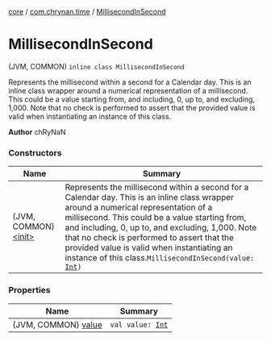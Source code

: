 [core](../../index.md) / [com.chrynan.time](../index.md) / [MillisecondInSecond](./index.md)

# MillisecondInSecond

(JVM, COMMON) `inline class MillisecondInSecond`

Represents the millisecond within a second for a Calendar day. This is an inline class wrapper around a numerical
representation of a millisecond. This could be a value starting from, and including, 0, up to, and excluding, 1,000.
Note that no check is performed to assert that the provided value is valid when instantiating an instance of this
class.

**Author**
chRyNaN

### Constructors

| Name | Summary |
|---|---|
| (JVM, COMMON) [&lt;init&gt;](-init-.md) | Represents the millisecond within a second for a Calendar day. This is an inline class wrapper around a numerical representation of a millisecond. This could be a value starting from, and including, 0, up to, and excluding, 1,000. Note that no check is performed to assert that the provided value is valid when instantiating an instance of this class.`MillisecondInSecond(value: `[`Int`](https://kotlinlang.org/api/latest/jvm/stdlib/kotlin/-int/index.html)`)` |

### Properties

| Name | Summary |
|---|---|
| (JVM, COMMON) [value](value.md) | `val value: `[`Int`](https://kotlinlang.org/api/latest/jvm/stdlib/kotlin/-int/index.html) |
